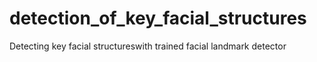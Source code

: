 # detection_of_key_facial_structures
Detecting key facial structureswith trained facial landmark detector
